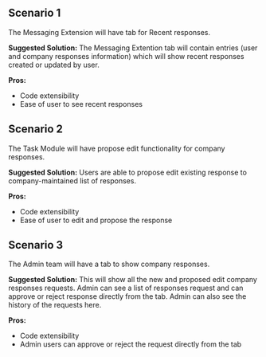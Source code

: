 ## Scenario 1

The Messaging Extension will have tab for Recent responses.

**Suggested Solution:** The Messaging Extention tab will contain entries (user and company responses information) which will show recent responses created or updated by user.

**Pros:** 
- Code extensibility
- Ease of user to see recent responses

## Scenario 2

The Task Module will have propose edit functionality for company responses.

**Suggested Solution:** Users are able to propose edit existing response to company-maintained list of responses.

**Pros:** 
- Code extensibility
- Ease of user to edit and propose the response

## Scenario 3

The Admin team will have a tab to show company responses.

**Suggested Solution:** This will show all the new and proposed edit company responses requests. Admin can see a list of responses request and can approve or reject response directly from the tab.
Admin can also see the history of the requests here.

**Pros:** 
- Code extensibility
- Admin users can approve or reject the request directly from the tab